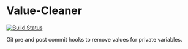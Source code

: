 # Value-Cleaner
[![Build Status](https://travis-ci.org/HauptJ/Value-Cleaner.svg?branch=master)](https://travis-ci.org/HauptJ/Value-Cleaner)

Git pre and post commit hooks to remove values for private variables.
